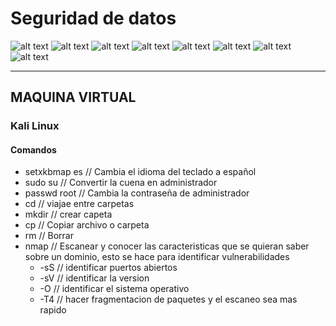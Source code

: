 # Seguridad de datos
![alt text](<imgNotas/Imagen de WhatsApp 2024-08-23 a las 13.16.16_831128dc.jpg>)
![alt text](<imgNotas/Imagen de WhatsApp 2024-08-23 a las 13.16.42_ce71eac4.jpg>)
![alt text](<imgNotas/Imagen de WhatsApp 2024-08-23 a las 13.17.02_ec21a126.jpg>)
![alt text](<imgNotas/Imagen de WhatsApp 2024-08-23 a las 13.17.48_27cadead.jpg>)
![alt text](<imgNotas/Imagen de WhatsApp 2024-10-23 a las 09.38.27_38595fb8.jpg>)
![alt text](<imgNotas/Imagen de WhatsApp 2024-10-23 a las 09.38.43_6bd4487c.jpg>)
![alt text](<imgNotas/Imagen de WhatsApp 2024-10-23 a las 09.39.14_84ca555c.jpg>)
![alt text](<imgNotas/Imagen de WhatsApp 2024-10-23 a las 09.39.29_8e650655.jpg>)

______________
## MAQUINA VIRTUAL
### Kali Linux

#### Comandos
* setxkbmap es // Cambia el idioma del teclado a español
* sudo su // Convertir la cuena en administrador
* passwd root //  Cambia la contraseña de administrador
* cd // viajae entre carpetas
* mkdir // crear capeta
* cp // Copiar archivo o carpeta
* rm  // Borrar
* nmap // Escanear y conocer las caracteristicas que se quieran saber sobre un dominio, esto se hace para identificar vulnerabilidades
    - -sS // identificar puertos abiertos
    - -sV // identificar la version
    - -O // identificar el sistema operativo
    - -T4 // hacer fragmentacion de paquetes y el escaneo sea mas rapido